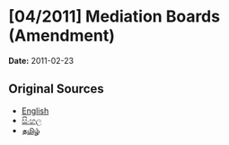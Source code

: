 # [04/2011] Mediation Boards (Amendment)

**Date:** 2011-02-23

## Original Sources

- [English](https://documents.gov.lk/view/acts/2011/2/04-2011_E.pdf)
- [සිංහල](https://documents.gov.lk/view/acts/2011/2/04-2011_S.pdf)
- [தமிழ்](https://documents.gov.lk/view/acts/2011/2/04-2011_T.pdf)
